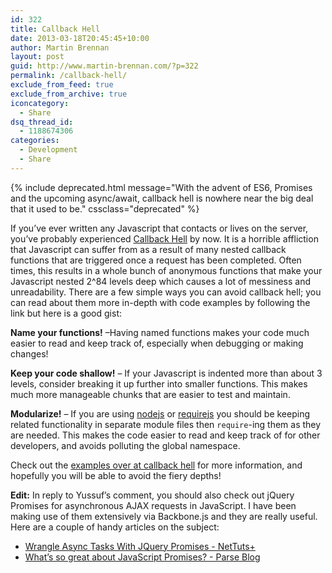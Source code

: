 ```yaml
---
id: 322
title: Callback Hell
date: 2013-03-18T20:45:45+10:00
author: Martin Brennan
layout: post
guid: http://www.martin-brennan.com/?p=322
permalink: /callback-hell/
exclude_from_feed: true
exclude_from_archive: true
iconcategory:
  - Share
dsq_thread_id:
  - 1188674306
categories:
  - Development
  - Share
---
```


{% include deprecated.html message="With the advent of ES6, Promises and the upcoming async/await, callback hell is nowhere near the big deal that it used to be." cssclass="deprecated" %}

If you’ve ever written any Javascript that contacts or lives on the server, you’ve probably experienced [Callback Hell](http://callbackhell.com/) by now. It is a horrible affliction that Javascript can suffer from as a result of many nested callback functions that are triggered once a request has been completed. Often times, this results in a whole bunch of anonymous functions that make your Javascript nested 2^84 levels deep which causes a lot of messiness and unreadability. There are a few simple ways you can avoid callback hell; you can read about them more in-depth with code examples by following the link but here is a good gist<!--more-->:

**Name your functions!** –Having named functions makes your code much easier to read and keep track of, especially when debugging or making changes!</span>

**Keep your code shallow!** – If your Javascript is indented more than about 3 levels, consider breaking it up further into smaller functions. This makes much more manageable chunks that are easier to test and maintain.

**Modularize!** – If you are using [nodejs](http://nodejs.org/) or [requirejs](http://requirejs.org/) you should be keeping related functionality in separate module files then `require`-ing them as they are needed. This makes the code easier to read and keep track of for other developers, and avoids polluting the global namespace.

Check out the [examples over at callback hell](http://callbackhell.com/) for more information, and hopefully you will be able to avoid the fiery depths!

**Edit:** In reply to Yussuf’s comment, you should also check out jQuery Promises for asynchronous AJAX requests in JavaScript. I have been making use of them extensively via Backbone.js and they are really useful. Here are a couple of handy articles on the subject:

  * [Wrangle Async Tasks With JQuery Promises - NetTuts+](http://net.tutsplus.com/tutorials/javascript-ajax/wrangle-async-tasks-with-jquery-promises/)
  * [What’s so great about JavaScript Promises? - Parse Blog](http://blog.parse.com/2013/01/29/whats-so-great-about-javascript-promises/)
